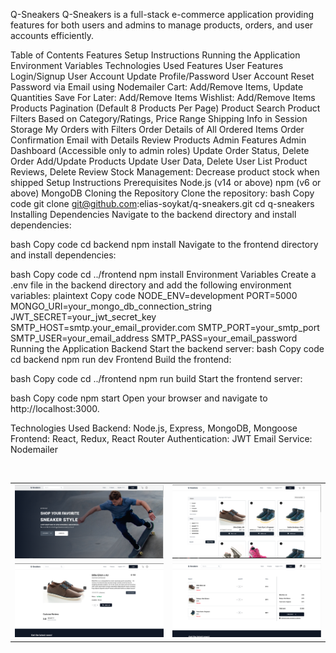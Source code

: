 Q-Sneakers
Q-Sneakers is a full-stack e-commerce application providing features for both users and admins to manage products, orders, and user accounts efficiently.

Table of Contents
Features
Setup Instructions
Running the Application
Environment Variables
Technologies Used
Features
User Features
Login/Signup User Account
Update Profile/Password User Account
Reset Password via Email using Nodemailer
Cart: Add/Remove Items, Update Quantities
Save For Later: Add/Remove Items
Wishlist: Add/Remove Items
Products Pagination (Default 8 Products Per Page)
Product Search
Product Filters Based on Category/Ratings, Price Range
Shipping Info in Session Storage
My Orders with Filters
Order Details of All Ordered Items
Order Confirmation Email with Details
Review Products
Admin Features
Admin Dashboard (Accessible only to admin roles)
Update Order Status, Delete Order
Add/Update Products
Update User Data, Delete User
List Product Reviews, Delete Review
Stock Management: Decrease product stock when shipped
Setup Instructions
Prerequisites
Node.js (v14 or above)
npm (v6 or above)
MongoDB
Cloning the Repository
Clone the repository:
bash
Copy code
git clone git@github.com:elias-soykat/q-sneakers.git
cd q-sneakers
Installing Dependencies
Navigate to the backend directory and install dependencies:

bash
Copy code
cd backend
npm install
Navigate to the frontend directory and install dependencies:

bash
Copy code
cd ../frontend
npm install
Environment Variables
Create a .env file in the backend directory and add the following environment variables:
plaintext
Copy code
NODE_ENV=development
PORT=5000
MONGO_URI=your_mongo_db_connection_string
JWT_SECRET=your_jwt_secret_key
SMTP_HOST=smtp.your_email_provider.com
SMTP_PORT=your_smtp_port
SMTP_USER=your_email_address
SMTP_PASS=your_email_password
Running the Application
Backend
Start the backend server:
bash
Copy code
cd backend
npm run dev
Frontend
Build the frontend:

bash
Copy code
cd ../frontend
npm run build
Start the frontend server:

bash
Copy code
npm start
Open your browser and navigate to http://localhost:3000.

Technologies Used
Backend: Node.js, Express, MongoDB, Mongoose
Frontend: React, Redux, React Router
Authentication: JWT
Email Service: Nodemailer


</br>

<table>
  <tr>
    <td><img src="https://raw.githubusercontent.com/elias-soykat/q-commerce/master/data/homepage.png" alt="mockup" /></td>
    <td><img src="https://raw.githubusercontent.com/elias-soykat/q-commerce/master/data/products.png" alt="mockups" /></td>
  </tr>
  <tr>
    <td><img src="https://raw.githubusercontent.com/elias-soykat/q-commerce/master/data/product.png" alt="mockup" /></td>
    <td><img src="https://raw.githubusercontent.com/elias-soykat/q-commerce/master/data/cart.png" alt="mockups" /></td>
  </tr>
</table>

</br>


